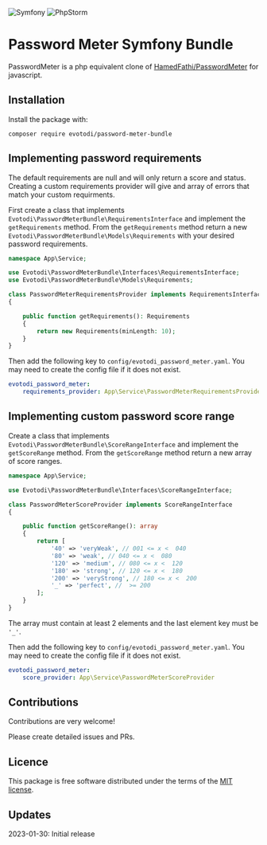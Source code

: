 ![Symfony](https://img.shields.io/badge/symfony-%23000000.svg?style=for-the-badge&logo=symfony&logoColor=white)
![PhpStorm](https://img.shields.io/badge/phpstorm-143?style=for-the-badge&logo=phpstorm&logoColor=black&color=black&labelColor=darkorchid)

# Password Meter Symfony Bundle
PasswordMeter is a php equivalent clone of [HamedFathi/PasswordMeter](https://github.com/HamedFathi/PasswordMeter) for javascript.

## Installation
Install the package with:
```console
composer require evotodi/password-meter-bundle
```

## Implementing password requirements
The default requirements are null and will only return a score and status.  
Creating a custom requirements provider will give and array of errors that match your custom requirments. 

First create a class that implements ```Evotodi\PasswordMeterBundle\RequirementsInterface``` and implement the ```getRequirements``` method.
From the ```getRequirements``` method return a new ```Evotodi\PasswordMeterBundle\Models\Requirements``` with your desired password requirements.
```php
namespace App\Service;

use Evotodi\PasswordMeterBundle\Interfaces\RequirementsInterface;
use Evotodi\PasswordMeterBundle\Models\Requirements;

class PasswordMeterRequirementsProvider implements RequirementsInterface
{

	public function getRequirements(): Requirements
	{
		return new Requirements(minLength: 10);
	}
}
```
Then add the following key to ```config/evotodi_password_meter.yaml```. You may need to create the config file if it does not exist.
```yaml
evotodi_password_meter:
    requirements_provider: App\Service\PasswordMeterRequirementsProvider
```

## Implementing custom password score range
Create a class that implements ```Evotodi\PasswordMeterBundle\ScoreRangeInterface``` and implement the ```getScoreRange``` method.
From the ```getScoreRange``` method return a new array of score ranges.
```php
namespace App\Service;

use Evotodi\PasswordMeterBundle\Interfaces\ScoreRangeInterface;

class PasswordMeterScoreProvider implements ScoreRangeInterface
{

	public function getScoreRange(): array
	{
		return [
            '40' => 'veryWeak', // 001 <= x <  040
            '80' => 'weak', // 040 <= x <  080
            '120' => 'medium', // 080 <= x <  120
            '180' => 'strong', // 120 <= x <  180
            '200' => 'veryStrong', // 180 <= x <  200
            '_' => 'perfect', //  >= 200
        ];
	}
}
```
The array must contain at least 2 elements and the last element key must be ```'_'```.  

Then add the following key to ```config/evotodi_password_meter.yaml```. You may need to create the config file if it does not exist.
```yaml
evotodi_password_meter:
    score_provider: App\Service\PasswordMeterScoreProvider
```

## Contributions
Contributions are very welcome! 

Please create detailed issues and PRs.  

## Licence
This package is free software distributed under the terms of the [MIT license](LICENSE).

## Updates
2023-01-30: Initial release